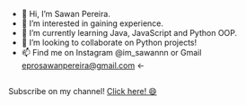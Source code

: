 - 👋 Hi, I’m Sawan Pereira.
- 👀 I’m interested in gaining experience.
- 🌱 I’m currently learning Java, JavaScript and Python OOP.
- 💞️ I’m looking to collaborate on Python projects!
- 📫 Find me on Instagram @im_sawannn or Gmail eprosawanpereira@gmail.com <-

##

<!---
sawandev/sawandev is a ✨ special ✨ repository because its `README.md` (this file) appears on your GitHub profile.
You can click the Preview link to take a look at your changes.
--->

Subscribe on my channel! [Click here! 😄](https://www.youtube.com/channel/UC1YBBHxCuqkmqrm1Xjv6F0g)
